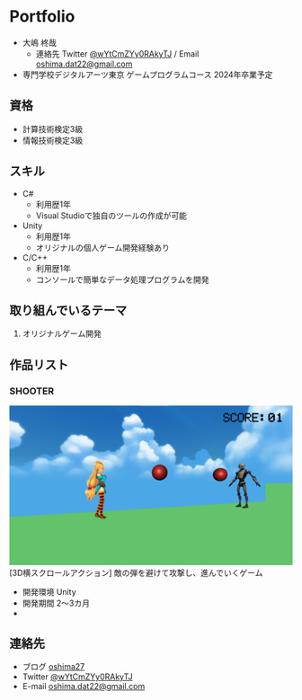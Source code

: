 ﻿# Portfolio

- 大嶋 柊哉
    - 連絡先 Twitter [@wYtCmZYy0RAkyTJ](https://twitter.com/wYtCmZYy0RAkyTJ) / Email [oshima.dat22@gmail.com](mailto:oshima.dat22@gmail.com)
- 専門学校デジタルアーツ東京 ゲームプログラムコース 2024年卒業予定

## 資格
- 計算技術検定3級
- 情報技術検定3級

## スキル
- C#
  - 利用歴1年
  - Visual Studioで独自のツールの作成が可能
- Unity
  - 利用歴1年
  - オリジナルの個人ゲーム開発経験あり
- C/C++
  - 利用歴1年
  - コンソールで簡単なデータ処理プログラムを開発

## 取り組んでいるテーマ
1. オリジナルゲーム開発

## 作品リスト

### SHOOTER
![screenshot](shooter.png)
[3D横スクロールアクション] 敵の弾を避けて攻撃し、進んでいくゲーム

- 開発環境 Unity
- 開発期間 2～3カ月
- 


## 連絡先
- ブログ [oshima27](https://oshima27.hatenablog.com/)
- Twitter [@wYtCmZYy0RAkyTJ](https://twitter.com/wYtCmZYy0RAkyTJ)
- E-mail [oshima.dat22@gmail.com](oshima.dat22@gmail.com)